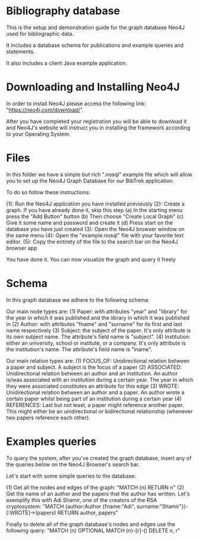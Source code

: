 # Bibliography database

This is the setup and demonstration guide for the graph database Neo4J used for bibliographic data.

It includes a database schema for publications and example queries and statements.

It also includes a client Java example application.

# Downloading and Installing Neo4J

In order to install Neo4J please access the following link: "https://neo4j.com/download/".

After you have completed your registration you will be able to download it and Neo4J's website will instruct you in installing the framework according to your Operating System.

# Files

In this folder we have a simple but rich ".nosql" example file which will allow you to set up the Neo4J Graph Database for our BibTrek application.

To do so follow these instructions:

(1): Run the Neo4J application you have installed previously
(2): Create a graph. If you have already done it, skip this step
  (a) In the starting menu press the "Add Button" button
  (b) Then choose "Create Local Graph"
  (c) Give it some name and password and create it
  (d) Press start on the database you have just created
(3): Open the Neo4J browser window on the same menu
(4): Open the "example.nosql" file with your favorite text editor.
(5): Copy the entirety of the file to the search bar on the Neo4J browser app

You have done it. You can now visualize the graph and query it freely

# Schema 

In this graph database we adhere to the following schema:

Our main node types are:
 (1) Paper: with attributes "year" and "library" for the year in which it was published and the library in which it was published in 
 (2) Author: with attributes "fname" and "surname" for its first and last name respectively
 (3) Subject: the subject of the paper. It's only attribute is its own subject name. The attribute's field name is "subject".
 (4) Institution: either an university, school or institute, or a company. It's only attribute is the institution's name. The attribute's field name is "iname".

Our main relation types are:
 (1) FOCUS_OF: Unidirectional relation between a paper and subject. A subject is the focus of a paper
 (2) ASSOCIATED: Unidirectional relation between an author and an institution. An author is/was associated with an institution during a certain year. The year in which they were associated constitutes an attribute for this edge
 (3) WROTE: Unidirectional relation between an author and a paper. An author wrote a certain paper whilst being part of an institution during a certain year
 (4) REFERENCES: Last but not least, a paper might reference another paper. This might either be an unidirectional or bidirectional relationship (whenever two papers reference each other).

# Examples queries

To query the system, after you've created the graph database, insert any of the queries below on the Neo4J Browser's search bar.

Let's start with some simple queries to the database:

(1) Get all the nodes and edges of the graph: "MATCH (n) RETURN n"
(2) Get the name of an author and the papers that the author has written. Let's exemplify this with Adi Shamir, one of the creators of the RSA cryptosystem: "MATCH (author:Author {fname:"Adi", surname:"Shamir"})-[:WROTE]->(papers) RETURN author, papers"

Finally to delete all of the graph database's nodes and edges use the following query: "MATCH (n) OPTIONAL MATCH (n)-[r]-() DELETE n, r"
